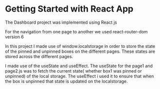 # Getting Started with React App

The Dashboard project was implemented using React js

For the navigation from one page to another we used react-router-dom version 6

In this project I made use of window.localstorage in order to store the state of the pinned and unpinned boxes on the different pages. 
These states are stored across the different pages.

I made use of the useState and useEffect. The useState for the page1 and page2.js was to fetch the current state( whether box1 was pinned or unpinned) of the local storage. The useEffect i used it to ensure that when the box is unpinned that state is updated on the localstorage.

